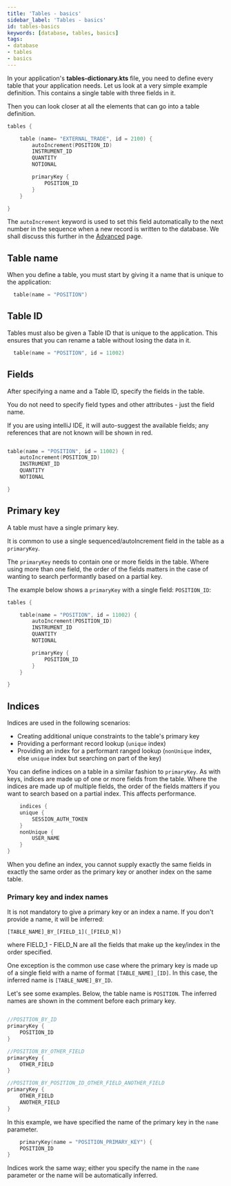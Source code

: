 ```yaml
---
title: 'Tables - basics'
sidebar_label: 'Tables - basics'
id: tables-basics
keywords: [database, tables, basics]
tags:
- database
- tables
- basics
---
```




In your application's **tables-dictionary.kts** file, you need to define every table that your application needs. Let us look at a very simple example definition. This contains a single table with three fields in it.

Then you can look closer at all the elements that can go into a table definition.

```kotlin
tables {

    table (name= "EXTERNAL_TRADE", id = 2100) {
        autoIncrement(POSITION_ID)
        INSTRUMENT_ID
        QUANTITY
        NOTIONAL

        primaryKey {
            POSITION_ID
        }
    }

}
```

The `autoIncrement` keyword is used to set this field automatically to the next number in the sequence when a new record is written to the database. We shall discuss this further in the [Advanced](../../../../database/fields-tables-views/tables/tables-advanced/) page.

## Table name

When you define a table, you must start by giving it a name that is unique to the application:


```kotlin
  table(name = "POSITION")
```

## Table ID

Tables must also be given a Table ID that is unique to the application. This ensures that you can rename a table without losing the data in it.

```kotlin
  table(name = "POSITION", id = 11002)
```

## Fields
After specifying a name and a Table ID, specify the fields in the table.

You do not need to specify field types and other attributes - just the field name.

If you are using intelliJ IDE, it will auto-suggest the available fields; any references that are not known will be shown in red.


```kotlin

table(name = "POSITION", id = 11002) {
    autoIncrement(POSITION_ID)
    INSTRUMENT_ID
    QUANTITY
    NOTIONAL

}

```

## Primary key

A table must have a single primary key.

It is common to use a single sequenced/autoIncrement field in the table as a `primaryKey`.

The `primaryKey` needs to contain one or more fields in the table. Where using more than one field, the order of the fields matters in the case of wanting to search performantly based on a partial key.

The example below shows a `primaryKey` with a single field: `POSITION_ID`:

```kotlin
tables {

    table(name = "POSITION", id = 11002) {
        autoIncrement(POSITION_ID)
        INSTRUMENT_ID
        QUANTITY
        NOTIONAL

        primaryKey {
            POSITION_ID
        }
    }

}
```

## Indices

Indices are used in the following scenarios:

- Creating additional unique constraints to the table's primary key
- Providing a performant record lookup (`unique` index)
- Providing an index for a performant ranged lookup (`nonUnique` index, else `unique` index but searching on part of the key)

You can define indices on a table in a similar fashion to `primaryKey`. As with keys, indices are made up of one or more fields from the table. Where the indices are made up of multiple fields, the order of the fields matters if you want to search based on a partial index. This affects performance.

```kotlin
    indices {
    unique {
        SESSION_AUTH_TOKEN
    }
    nonUnique {
        USER_NAME
    }
}
```

When you define an index, you cannot supply exactly the same fields in exactly the same order as the primary key or another index on the same table.

### Primary key and index names

It is not mandatory to give a primary key or an index a name. If you don't provide a name, it will be inferred:

`[TABLE_NAME]_BY_[FIELD_1](_[FIELD_N])`

where FIELD_1 - FIELD_N are all the fields that make up the key/index in the order specified.

One exception is the common use case where the primary key is made up of a single field with a name of format `[TABLE_NAME]_[ID]`. In this case, the inferred name is `[TABLE_NAME]_BY_ID`.


Let's see some examples. Below, the table name is `POSITION`. The inferred names are shown in the comment before each primary key.


```kotlin

//POSITION_BY_ID
primaryKey {
    POSITION_ID
}

//POSITION_BY_OTHER_FIELD
primaryKey {
    OTHER_FIELD
}

//POSITION_BY_POSITION_ID_OTHER_FIELD_ANOTHER_FIELD
primaryKey {
    OTHER_FIELD
    ANOTHER_FIELD
}
```

In this example, we have specified the name of the primary key in the `name` parameter.

```kotlin
    primaryKey(name = "POSITION_PRIMARY_KEY") {
    POSITION_ID
}
```

Indices work the same way; either you specify the name in the `name` parameter or the name will be automatically inferred.
